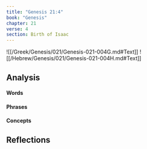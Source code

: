 ```yaml
---
title: "Genesis 21:4"
book: "Genesis"
chapter: 21
verse: 4
section: Birth of Isaac
---
```

![[/Greek/Genesis/021/Genesis-021-004G.md#Text]]
![[/Hebrew/Genesis/021/Genesis-021-004H.md#Text]]

## Analysis

#### Words

#### Phrases

#### Concepts

## Reflections
